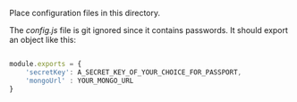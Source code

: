 Place configuration files in this directory.

The *config.js* file is git ignored since it contains passwords.
It should export an object like this: 

```javascript

module.exports = {
    'secretKey': A_SECRET_KEY_OF_YOUR_CHOICE_FOR_PASSPORT,
    'mongoUrl' : YOUR_MONGO_URL
}

```
